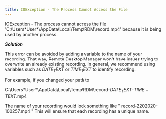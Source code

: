 ```yaml
---
title: IOException - The Process Cannot Access the File
---
```

IOException - The process cannot access the file 'C:\Users\*User*\AppData\Local\Temp\RDM\record.mp4' because it is being used by another process.  

***Solution***

This error can be avoided by adding a variable to the name of your recording. That way, Remote Desktop Manager won't have issues trying to overwrite an already existing recording. In general, we recommend using variables such as $DATE_TEXT$ or $TIME_TEXT$ to identify recording.  

For example, if you changed your path to  

C:\Users\*User*\AppData\Local\Temp\RDM\record-$DATE_TEXT$-$TIME-TEXT$.mp4  

The name of your recording would look something like " record-2202020-100257.mp4 " This will ensure that each recording has a unique name.
